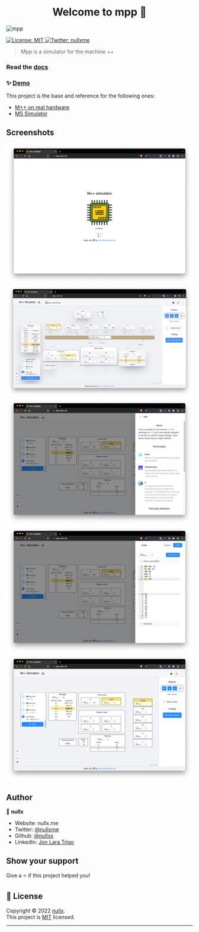 <h1 align="center">Welcome to mpp 👋</h1>

![mpp](https://socialify.git.ci/nullxx/mpp/image?description=1&forks=1&issues=1&language=1&name=1&owner=1&pulls=1&stargazers=1&theme=Light)

<p>
  <a href="https://opensource.org/licenses/MIT" target="_blank">
    <img alt="License: MIT" src="https://img.shields.io/badge/License-MIT-yellow.svg" />
  </a>
  <a href="https://twitter.com/nullxme" target="_blank">
    <img alt="Twitter: nullxme" src="https://img.shields.io/twitter/follow/nullxme.svg?style=social" />
  </a>
</p>

> Mpp is a simulator for the machine ++
### Read the [docs](https://mpp-docs.nullx.me)
### ✨ [Demo](https://mpp.nullx.me)

This project is the base and reference for the following ones:
- [M++ on real hardware](https://github.com/nullxx/mpp-pynq)
- [MS Simulator](https://github.com/nullxx/ms)

## Screenshots
![demo_welcome](demo/demo_welcome.png)
![demo_board](demo/demo_board.png)
![demo_info](demo/demo_info.png)
![demo_coder](demo/demo_coder.png)
![demo_running](demo/demo_running.png)

## Author

👤 **nullx**

* Website: nullx.me
* Twitter: [@nullxme](https://twitter.com/nullxme)
* Github: [@nullxx](https://github.com/nullxx)
* LinkedIn: [Jon Lara Trigo](https://linkedin.com/in/jon-lara-trigo-965ab898/)

## Show your support

Give a ⭐️ if this project helped you!

## 📝 License

Copyright © 2022 [nullx](https://github.com/nullxx).<br />
This project is [MIT](https://opensource.org/licenses/MIT) licensed.

***
